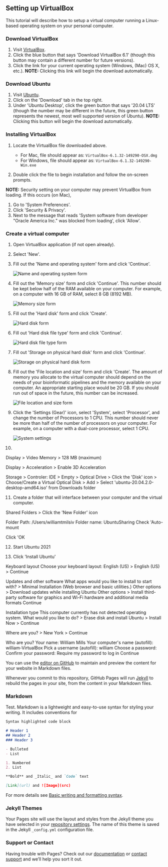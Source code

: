 ## Setting up VirtualBox

This tutorial will describe how to setup a virtual computer running a Linux-based operating system on your personal computer.

### Download VirtualBox

1. Visit [VirtualBox](https://www.virtualbox.org/).
2. Click the blue button that says 'Download VirtualBox 6.1' (though this button may contain a different number for future versions).
3. Click the link for your current operating system (Windows, (Mac) OS X, etc.). **NOTE:** Clicking this link will begin the download automatically.

### Download Ubuntu

1. Visit [Ubuntu](ubuntu.com).
2. Click on the 'Download' tab in the top right.
3. Under 'Ubuntu Desktop', click the green button that says '20.04 LTS' (though the number may be different in the future, this green button represents the newest, most well supported version of Ubuntu). **NOTE:** Clicking this button will begin the download automatically.

### Installing VirtualBox

1. Locate the VirtualBox file downloaded above.

    - For Mac, file should appear as: `VirtualBox-6.1.32-149290-OSX.dmg`
    - For Windows, file should appear as: `VirtualBox-6.1.32-149290-Win.exe`

2. Double click the file to begin installation and follow the on-screen prompts.

**NOTE:** Security setting on your computer may prevent VirtualBox from loading. If this occurs (on Mac),

1. Go to 'System Preferences'.
2. Click 'Security & Privacy'.
3. Next to the message that reads 'System software from developer "Oracle America Inc." was blocked from loading', click 'Allow'.

### Create a virtual computer

1. Open VirtualBox application (if not open already).
2. Select 'New'.
3. Fill out the 'Name and operating system' form and click 'Continue'.

    ![Name and operating system form](docs/assets/Name_and_operating_system.png)

4. Fill out the 'Memory size' form and click 'Continue'. This number should be kept below half of the RAM available on your computer. For example, on a computer with 16 GB of RAM, select 8 GB (8192 MB).

    ![Memory size form](docs/assets/Memory_size.png)

5. Fill out the 'Hard disk' form and click 'Create'.

    ![Hard disk form](docs/assets/Hard_disk.png)

6. Fill out 'Hard disk file type' form and click 'Continue'.

    ![Hard disk file type form](docs/assets/Hard_disk_file_type.png)

7. Fill out 'Storage on physical hard disk' form and click 'Continue'.

    ![Storage on physical hard disk form](docs/assets/Storage_on_physical_hard_disk.png)

8. Fill out the 'File location and size' form and click 'Create'. The amount of memory you allocate to the virtual computer should depend on the needs of your bioinformatic pipelines and the memory available on your computer. An appropriate starting place would be 20 GB. If you should run out of space in the future, this number can be increased.

    ![File location and size form](docs/assets/File_location_and_size.png)

9. Click the 'Settings (Gear)' icon, select 'System', select 'Processor', and change the number of Processors to 1 CPU. This number should never be more than half of the number of processors on your computer. For example, on a computer with a dual-core processor, select 1 CPU.

    ![System settings](docs/assets/File_location_and_size.png)

10. 
Display > Video Memory > 128 MB (maximum)

Display > Acceleration > Enable 3D Acceleration

Storage > Controler: IDE > Empty > Optical Drive > Click the 'Disk' icon > Choose/Create a Virtual Optical Disk > Add > Select 'ubuntu-20.04.2.0-desktop-amd64.iso' from Downloads folder

11. Create a folder that will interface between your computer and the virtual computer.

Shared Folders > Click the 'New Folder' icon

Folder Path: /Users/williamtmilsiv
Folder name: UbuntuSharing
Check 'Auto-mount

Click 'OK

12. Start Ubuntu 2021

13. Click 'Install Ubuntu'

Keyboard layout
Choose your keyboard layout: English (US) > English (US) > Continue

Updates and other software
What apps would you like to install to start with? > Minimal Installation (Web browser and basic utilities.)
Other options > Download updates while installing Ubuntu
Other options > Install third-party software for graphics and Wi-Fi hardware and additional media formats
Continue

Installation type
This computer currently has not detected operating system. What would you like to do? > Erase disk and install Ubuntu > Install Now > Continue

Where are you? > New York > Continue

Who are you?
Your name: William Mills
Your computer's name (autofill): william-VirtualBox
Pick a username (autofill): william
Choose a password: 
Confirm your password: 
Require my password to log in
Continue


You can use the [editor on GitHub](https://github.com/williamtmills/VirtualBoxSetup/edit/main/README.md) to maintain and preview the content for your website in Markdown files.

Whenever you commit to this repository, GitHub Pages will run [Jekyll](https://jekyllrb.com/) to rebuild the pages in your site, from the content in your Markdown files.

### Markdown

Test. Markdown is a lightweight and easy-to-use syntax for styling your writing. It includes conventions for

```markdown
Syntax highlighted code block

# Header 1
## Header 2
### Header 3

- Bulleted
- List

1. Numbered
2. List

**Bold** and _Italic_ and `Code` text

[Link](url) and ![Image](src)
```

For more details see [Basic writing and formatting syntax](https://docs.github.com/en/github/writing-on-github/getting-started-with-writing-and-formatting-on-github/basic-writing-and-formatting-syntax).

### Jekyll Themes

Your Pages site will use the layout and styles from the Jekyll theme you have selected in your [repository settings](https://github.com/williamtmills/VirtualBoxSetup/settings/pages). The name of this theme is saved in the Jekyll `_config.yml` configuration file.

### Support or Contact

Having trouble with Pages? Check out our [documentation](https://docs.github.com/categories/github-pages-basics/) or [contact support](https://support.github.com/contact) and we’ll help you sort it out.
